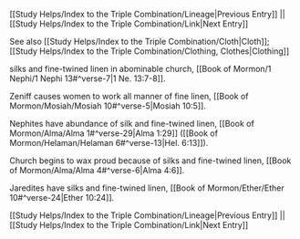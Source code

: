 [[Study Helps/Index to the Triple Combination/Lineage|Previous Entry]]  ||  [[Study Helps/Index to the Triple Combination/Link|Next Entry]]

 See also [[Study Helps/Index to the Triple Combination/Cloth|Cloth]]; [[Study Helps/Index to the Triple Combination/Clothing, Clothes|Clothing]]

 silks and fine-twined linen in abominable church, [[Book of Mormon/1 Nephi/1 Nephi 13#^verse-7|1 Ne. 13:7-8]].

 Zeniff causes women to work all manner of fine linen, [[Book of Mormon/Mosiah/Mosiah 10#^verse-5|Mosiah 10:5]].

 Nephites have abundance of silk and fine-twined linen, [[Book of Mormon/Alma/Alma 1#^verse-29|Alma 1:29]] ([[Book of Mormon/Helaman/Helaman 6#^verse-13|Hel. 6:13]]).

 Church begins to wax proud because of silks and fine-twined linen, [[Book of Mormon/Alma/Alma 4#^verse-6|Alma 4:6]].

 Jaredites have silks and fine-twined linen, [[Book of Mormon/Ether/Ether 10#^verse-24|Ether 10:24]].

[[Study Helps/Index to the Triple Combination/Lineage|Previous Entry]]  ||  [[Study Helps/Index to the Triple Combination/Link|Next Entry]]